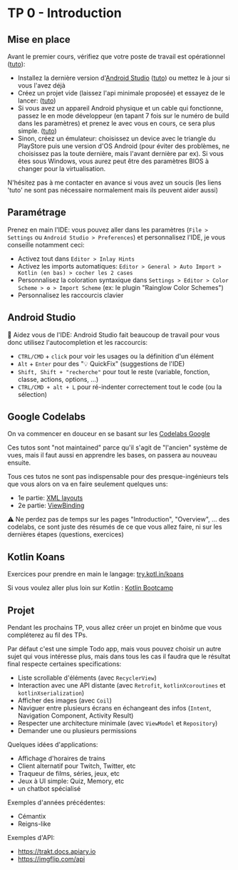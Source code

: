# TP 0 - Introduction

## Mise en place

Avant le premier cours, vérifiez que votre poste de travail est opérationnel ([tuto](https://developer.android.com/courses/pathways/android-basics-kotlin-two)):

- Installez la dernière version d'[Android Studio](https://developer.android.com/studio) ([tuto](https://developer.android.com/codelabs/basic-android-kotlin-training-install-android-studio?continue=https%3A%2F%2Fdeveloper.android.com%2Fcourses%2Fpathways%2Fandroid-basics-kotlin-two%23codelab-https%3A%2F%2Fdeveloper.android.com%2Fcodelabs%2Fbasic-android-kotlin-training-install-android-studio#0)) ou mettez le à jour si vous l'avez déjà
- Créez un projet vide (laissez l'api minimale proposée) et essayez de le lancer: ([tuto](https://developer.android.com/codelabs/basic-android-kotlin-training-first-template-project?continue=https%3A%2F%2Fdeveloper.android.com%2Fcourses%2Fpathways%2Fandroid-basics-kotlin-two%23codelab-https%3A%2F%2Fdeveloper.android.com%2Fcodelabs%2Fbasic-android-kotlin-training-first-template-project#0))
- Si vous avez un appareil Android physique et un cable qui fonctionne, passez le en mode développeur (en tapant 7 fois sur le numéro de build dans les paramètres) et prenez le avec vous en cours, ce sera plus simple. ([tuto](https://developer.android.com/codelabs/basic-android-kotlin-training-run-on-mobile-device?continue=https%3A%2F%2Fdeveloper.android.com%2Fcourses%2Fpathways%2Fandroid-basics-kotlin-two%23codelab-https%3A%2F%2Fdeveloper.android.com%2Fcodelabs%2Fbasic-android-kotlin-training-run-on-mobile-device#0))
- Sinon, créez un émulateur: choisissez un device avec le triangle du PlayStore puis une version d'OS Android (pour éviter des problèmes, ne choisissez pas la toute dernière, mais l'avant dernière par ex). Si vous êtes sous Windows, vous aurez peut être des paramètres BIOS à changer pour la virtualisation.

<aside class="positive">
N'hésitez pas à me contacter en avance si vous avez un soucis (les liens 'tuto' ne sont pas nécessaire normalement mais ils peuvent aider aussi)
</aside>

## Paramétrage

Prenez en main l'IDE: vous pouvez aller dans les paramètres (`File > Settings` ou `Android Studio > Preferences`) et personnalisez l'IDE, je vous conseille notamment ceci:

- Activez tout dans `Editor > Inlay Hints`
- Activez les imports automatiques: `Editor > General > Auto Import > Kotlin (en bas) > cocher les 2 cases`
- Personnalisez la coloration syntaxique dans `Settings > Editor > Color Scheme > ⚙ > Import Scheme` (ex: le plugin "Rainglow Color Schemes")
- Personnalisez les raccourcis clavier

## Android Studio

🚀 Aidez vous de l'IDE: Android Studio fait beaucoup de travail pour vous donc utilisez l'autocompletion et les raccourcis:

- `CTRL/CMD` + `click` pour voir les usages ou la définition d'un élément
- `Alt` + `Enter` pour des "💡 QuickFix" (suggestions de l'IDE)
- `Shift, Shift + "recherche"` pour tout le reste (variable, fonction, classe, actions, options, ...)
- `CTRL/CMD + alt + L` pour ré-indenter correctement tout le code (ou la sélection)

## Google Codelabs

On va commencer en douceur en se basant sur les [Codelabs Google](https://developer.android.com/courses/android-basics-kotlin/course)

<aside class="negative">
Ces tutos sont "not maintained" parce qu'il s'agit de "l'ancien" système de vues, mais il faut aussi en apprendre les bases, on passera au nouveau ensuite.
</aside>

Tous ces tutos ne sont pas indispensable pour des presque-ingénieurs tels que vous alors on va en faire seulement quelques uns:

- 1e partie: [XML layouts](https://developer.android.com/codelabs/basic-android-kotlin-training-xml-layouts?continue=https%3A%2F%2Fdeveloper.android.com%2Fcourses%2Fpathways%2Fandroid-basics-kotlin-unit-2-pathway-1%23codelab-https%3A%2F%2Fdeveloper.android.com%2Fcodelabs%2Fbasic-android-kotlin-training-xml-layouts)
- 2e partie: [ViewBinding](https://developer.android.com/codelabs/basic-android-kotlin-training-tip-calculator?continue=https%3A%2F%2Fdeveloper.android.com%2Fcourses%2Fpathways%2Fandroid-basics-kotlin-unit-2-pathway-1%23codelab-https%3A%2F%2Fdeveloper.android.com%2Fcodelabs%2Fbasic-android-kotlin-training-tip-calculator)
<!-- - 3e partie: [RecyclerView](https://developer.android.com/codelabs/basic-android-kotlin-training-recyclerview-scrollable-list?continue=https%3A%2F%2Fdeveloper.android.com%2Fcourses%2Fpathways%2Fandroid-basics-kotlin-unit-2-pathway-3%23codelab-https%3A%2F%2Fdeveloper.android.com%2Fcodelabs%2Fbasic-android-kotlin-training-recyclerview-scrollable-list#0) -->

<aside class="negative">
⚠️ Ne perdez pas de temps sur les pages "Introduction", "Overview", ... des codelabs, ce sont juste des résumés de ce que vous allez faire, ni sur les dernières étapes (questions, exercices)
</aside>

## Kotlin Koans

Exercices pour prendre en main le langage: [try.kotl.in/koans](http://try.kotl.in/koans)

Si vous voulez aller plus loin sur Kotlin : [Kotlin Bootcamp](https://developer.android.com/courses/kotlin-bootcamp/overview)

## Projet

Pendant les prochains TP, vous allez créer un projet en binôme que vous compléterez au fil des TPs.

Par défaut c'est une simple Todo app, mais vous pouvez choisir un autre sujet qui vous intéresse plus, mais dans tous les cas il faudra que le résultat final respecte certaines specifications:

- Liste scrollable d'éléments (avec `RecyclerView`)
- Interaction avec une API distante (avec `Retrofit`, `kotlinXcoroutines` et `kotlinXserialization`)
- Afficher des images (avec `Coil`)
- Naviguer entre plusieurs écrans en échangeant des infos (`Intent`, Navigation Component, Activity Result)
- Respecter une architecture minimale (avec `ViewModel` et `Repository`)
- Demander une ou plusieurs permissions

Quelques idées d'applications:

- Affichage d'horaires de trains
- Client alternatif pour Twitch, Twitter, etc
- Traqueur de films, séries, jeux, etc
- Jeux à UI simple: Quiz, Memory, etc
- un chatbot spécialisé

Exemples d'années précédentes:

- Cémantix
- Reigns-like

Exemples d'API:

- <https://trakt.docs.apiary.io>
- <https://imgflip.com/api>

<!--
Barème approximatif /10 :
- base /2
- TP features principales /3
- propreté et stabilité /2
- TP complets /3
- bonus (UI, sujet personnalisé)

-> ReadMe

soutenance?

-->